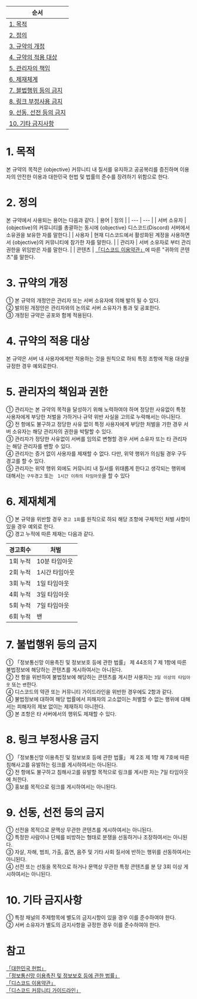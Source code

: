 | 순서 |
| --- |
|[1. 목적](https://github.com/5-23/objective/blob/main/terms.md#1-목적)|
|[2. 정의](https://github.com/5-23/objective/blob/main/terms.md#2-정의)|
|[3. 규약의 개정](https://github.com/5-23/objective/blob/main/terms.md#3-규약의-개정)|
|[4. 규약의 적용 대상](https://github.com/5-23/objective/blob/main/terms.md#4-규약의-적용-대상)|
|[5. 관리자의 책임](https://github.com/5-23/objective/blob/main/terms.md#5-관리자의-책임)|
|[6. 제재체계](https://github.com/5-23/objective/blob/main/terms.md#6-제재체계)|
|[7. 블법행위 등의 금지](https://github.com/5-23/objective/blob/main/terms.md#7-불법행위-등의-금지)|
|[8. 링크 부정사용 금지](https://github.com/5-23/objective/blob/main/terms.md#8-링크-부정사용-금지)|
|[9. 선동, 선전 등의 금지](https://github.com/5-23/objective/blob/main/terms.md#9-선동-선전-등의-금지)|
|[10. 기타 금지사항](https://github.com/5-23/objective/blob/main/terms.md#10-기타-금지사항)|

# 1. 목적
본 규약의 목적은 {objective} 커뮤니티 내 질서를 유지하고 공공복리를 증진하며 이용자의 안전한 이용과 대한민국 헌법 및 법률의 준수를 장려하기 위함으로 한다.

# 2. 정의
본 규약에서 사용되는 용어는 다음과 같다.
| 용어 | 정의 |
| --- | --- |
| 서버 소유자 | {objective}의 커뮤니티를 총괄하는 동시에 {objective} 디스코드(Discord) 서버에서 소유권을 보유한 자를 말한다.|
| 사용자 | 현재 디스코드에서 활성화된 계정을 사용하면서 {objective}의 커뮤니티에 참가한 자를 말한다. |
| 관리자 | 서버 소유자로 부터 관리 권한을 위임받은 자를 말한다. |
| 콘텐츠 | [「디스코드 이용약관」](https://discord.com/terms#your-content)에 따른 "귀하의 콘텐츠"를 말한다.

# 3. 규약의 개정
① 본 규약의 개정안은 관리자 또는 서버 소유자에 의해 발의 될 수 있다.<br/>
② 발의된 개정안은 관리자와의 논의로 서버 소유자가 통과 및 공포한다.<br/>
③ 개정된 규약은 공포와 함께 적용된다.

# 4. 규약의 적용 대상
본 규약은 서버 내 사용자에게만 적용하는 것을 원칙으로 하되 특정 조항에 적용 대상을 규정한 경우 예외로한다.

# 5. 관리자의 책임과 권한
① 관리자는 본 규약의 목적을 달성하기 위해 노력하여야 하며 정당한 사유없이 특정 사용자에게 부당한 처벌을 가하거나 규약 위반 사실을 고의로 누락해서는 아니된다.</br>
② 전 항에도 불구하고 정당한 사유 없이 특정 사용자에게 부당한 처벌을 가한 경우 서버 소유자는 해당 관리자의 권한을 박탈할 수 있다.</br>
③ 관리자가 정당한 사유없이 서버를 임의로 변형할 경우 서버 소유자 또는 타 관리자는 해당 관리자를 밴할 수 있다.</br>
④ 관리자는 증거 없이 사용자를 제재할 수 없다. 다만, 위약 행위가 의심될 경우 구두 경고를 할 수 있다.</br>
⑤ 관리자는 위약 행위 외에도 커뮤니티 내 질서를 위태롭게 한다고 생각되는 행위에 대해서는 `구두경고` 또는 ` 1시간 이하의 타임아웃`을 할 수 있다

# 6. 제재체계
① 본 규약을 위반할 경우 `경고 1회`를 원칙으로 하되 해당 조항에 구체적인 처벌 사항이 있을 경우 예외로 한다.<br/>
② 경고 누적에 따른 제재는 다음과 같다.

| 경고회수 | 처벌 |
| --- | --- |
| 1회 누적 | 10분 타임아웃 |
| 2회 누적 | 1시간 타임아웃 |
| 3회 누적 | 1일 타임아웃 |
| 4회 누적 | 3일 타임아웃 |
| 5회 누적 | 7일 타임아웃 |
| 6회 누적 | 밴 |

# 7. 불법행위 등의 금지
① 「정보통신망 이용촉진 및 정보보호 등에 관한 법률」 제 44조의 7 제 1항에 따른 불법정보에 해당하는 콘텐츠를 게시하여서는 아니된다.<br/>
② 전 항을 위반하여 불법정보에 해당하는 콘텐츠를 게시한 사용자는 `3일 이상의 타임아웃` 또는 `밴`한다.<br/>
④ 디스코드의 약관 또는 커뮤니티 가이드라인을 위반한 경우에도 2항과 같다.<br/>
④ 불법정보에 대하여 해당 법률에서 피해자의 고소없이는 처벌할 수 없는 행위에 대해서는 피해자의 제보 없이는 제재하지 아니한다.<br/>
③ 본 조항은 타 서버에서의 행위도 제재할 수 있다.

# 8. 링크 부정사용 금지
① 「정보통신망 이용촉진 및 정보보호 등에 관한 법률」 제 2조 제 1항 제 7호에 따른 침해사고를 유발하는 링크를 게시하여서는 아니된다.<br/>
② 전 항에도 불구하고 침해사고를 유발할 목적으로 링크를 게시한 자는 7일 타임아웃에 처한다.<br/>
③ 홍보를 목적으로 링크를 게시하여서는 아니된다.

# 9. 선동, 선전 등의 금지
① 선전을 목적으로 문맥상 무관한 콘텐츠를 게시하여서는 아니된다.<br/>
② 특정한 사람이나 단체를 비방하는 형태로 분쟁을 선동하거나 조장하여서는 아니된다.<br/>
③ 자살, 자해, 범죄, 가출, 흡연, 음주 및 기타 사회 질서에 반하는 행위를 선동하여서는 아니된다.<br/>
④ 선전 또는 선동을 목적으로 하거나 문맥상 무관한 특정 콘텐츠를 분 당 3회 이상 게시하여서는 아니된다.

# 10. 기타 금지사항
① 특정 채널의 주제항목에 별도의 금지시항이 있을 경우 이를 준수하여야 한다.<br/>
② 서버 소유자가 별도의 금지사항을 규정한 경우 이를 준수하여야 한다.

# 참고
[「대한민국 헌법」](https://www.law.go.kr/법령/대한민국헌법)</br>
[「정보통신망 이용촉진 및 정보보호 등에 관한 법률」](https://www.law.go.kr/법령/정보통신망이용촉진및정보보호등에관한법률)</br>
[「디스코드 이용약관」](https://discord.com/terms)</br>
[「디스코드 커뮤니티 가이드라인」](https://discord.com/guidelines)
